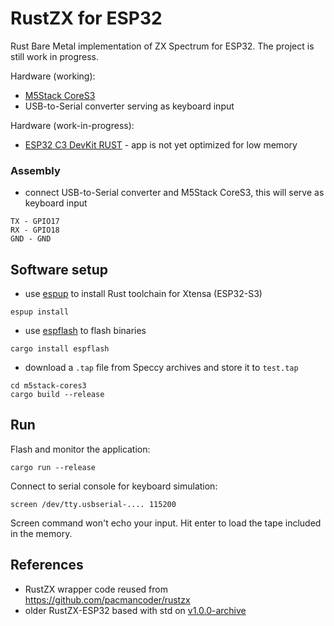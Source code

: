 # RustZX for ESP32

Rust Bare Metal implementation of ZX Spectrum for ESP32.
The project is still work in progress.

Hardware (working):
- [M5Stack CoreS3](https://shop.m5stack.com/products/m5stack-cores3-esp32s3-lotdevelopment-kit)
- USB-to-Serial converter serving as keyboard input

Hardware (work-in-progress):
- [ESP32 C3 DevKit RUST](https://github.com/esp-rs/esp-rust-board) - app is not yet optimized for low memory

### Assembly

- connect USB-to-Serial converter and M5Stack CoreS3, this will serve as keyboard input
```
TX - GPIO17
RX - GPIO18
GND - GND
```

## Software setup

- use [espup](https://github.com/esp-rs/espup) to install Rust toolchain for Xtensa (ESP32-S3)
```
espup install
```
- use [espflash](https://github.com/esp-rs/espflash) to flash binaries
```
cargo install espflash
```
- download a `.tap` file from Speccy archives and store it to `test.tap`
```
cd m5stack-cores3
cargo build --release
```

## Run

Flash and monitor the application:
```
cargo run --release
```

Connect to serial console for keyboard simulation:
```
screen /dev/tty.usbserial-.... 115200
```

Screen command won't echo your input. Hit enter to load the tape included in the memory.

## References

- RustZX wrapper code reused from https://github.com/pacmancoder/rustzx
- older RustZX-ESP32 based with std on [v1.0.0-archive](https://github.com/georgik/rustzx-esp32/tree/v1.0.0-archive)
